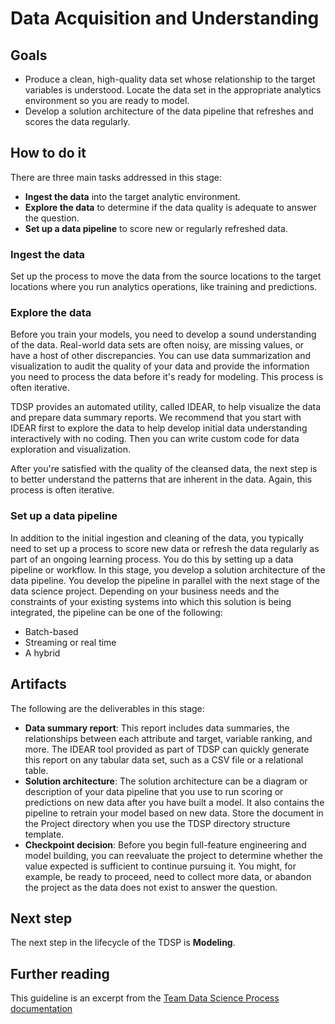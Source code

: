 # Data Acquisition and Understanding

## Goals

* Produce a clean, high-quality data set whose relationship to the target variables is understood. Locate the data set in the appropriate analytics environment so you are ready to model.
* Develop a solution architecture of the data pipeline that refreshes and scores the data regularly.

## How to do it

There are three main tasks addressed in this stage:

* **Ingest the data** into the target analytic environment.
* **Explore the data** to determine if the data quality is adequate to answer the question.
* **Set up a data pipeline** to score new or regularly refreshed data.

### Ingest the data

Set up the process to move the data from the source locations to the target locations where you run analytics operations, like training and predictions.

### Explore the data

Before you train your models, you need to develop a sound understanding of the data. Real-world data sets are often noisy, are missing values, or have a host of other discrepancies. You can use data summarization and visualization to audit the quality of your data and provide the information you need to process the data before it's ready for modeling. This process is often iterative.

TDSP provides an automated utility, called IDEAR, to help visualize the data and prepare data summary reports. We recommend that you start with IDEAR first to explore the data to help develop initial data understanding interactively with no coding. Then you can write custom code for data exploration and visualization.

After you're satisfied with the quality of the cleansed data, the next step is to better understand the patterns that are inherent in the data. Again, this process is often iterative. 

### Set up a data pipeline

In addition to the initial ingestion and cleaning of the data, you typically need to set up a process to score new data or refresh the data regularly as part of an ongoing learning process. You do this by setting up a data pipeline or workflow. In this stage, you develop a solution architecture of the data pipeline. You develop the pipeline in parallel with the next stage of the data science project. Depending on your business needs and the constraints of your existing systems into which this solution is being integrated, the pipeline can be one of the following:

* Batch-based
* Streaming or real time
* A hybrid

## Artifacts

The following are the deliverables in this stage:

* **Data summary report**: This report includes data summaries, the relationships between each attribute and target, variable ranking, and more. The IDEAR tool provided as part of TDSP can quickly generate this report on any tabular data set, such as a CSV file or a relational table.  
* **Solution architecture**: The solution architecture can be a diagram or description of your data pipeline that you use to run scoring or predictions on new data after you have built a model. It also contains the pipeline to retrain your model based on new data. Store the document in the Project directory when you use the TDSP directory structure template. 
* **Checkpoint decision**: Before you begin full-feature engineering and model building, you can reevaluate the project to determine whether the value expected is sufficient to continue pursuing it. You might, for example, be ready to proceed, need to collect more data, or abandon the project as the data does not exist to answer the question.  

## Next step

The next step in the lifecycle of the TDSP is **Modeling**. 

## Further reading

This guideline is an excerpt from the [Team Data Science Process documentation](https://docs.microsoft.com/en-us/azure/machine-learning/team-data-science-process/lifecycle-data)
